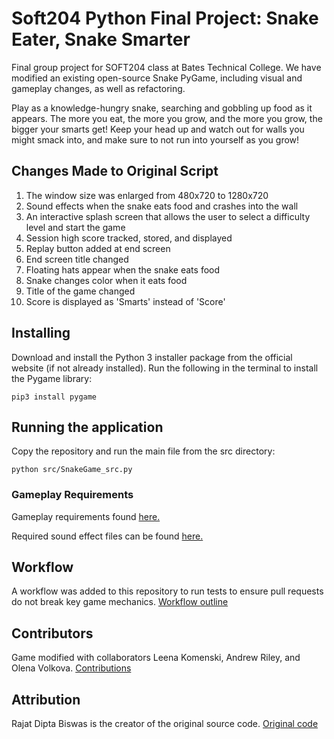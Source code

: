 # Soft204 Python Final Project: Snake Eater, Snake Smarter
Final group project for SOFT204 class at Bates Technical College. We have modified an existing open-source Snake PyGame, including visual and gameplay changes, as well as refactoring.

Play as a knowledge-hungry snake, searching and gobbling up food as it appears. The more you eat, the more you grow, and the more you grow, the bigger your smarts get! Keep your head up and watch out for walls you might smack into, and make sure to not run into yourself as you grow!

## Changes Made to Original Script
1. The window size was enlarged from 480x720 to 1280x720
2. Sound effects when the snake eats food and crashes into the wall
3. An interactive splash screen that allows the user to select a difficulty level and start the game
4. Session high score tracked, stored, and displayed
5. Replay button added at end screen
6. End screen title changed
7. Floating hats appear when the snake eats food
8. Snake changes color when it eats food
9. Title of the game changed
10. Score is displayed as 'Smarts' instead of 'Score'

## Installing
Download and install the Python 3 installer package from the official website (if not already installed).
Run the following in the terminal to install the Pygame library:
```
pip3 install pygame
```


## Running the application

Copy the repository and run the main file from the src directory:
```
python src/SnakeGame_src.py
```

### Gameplay Requirements
Gameplay requirements found [here.](https://github.com/lkomenski/Soft204-Python-Final-Project--Snake-Game-Mod/blob/main/assets/requirements.txt)

Required sound effect files can be found [here.](https://github.com/lkomenski/Soft204-Python-Final-Project--Snake-Game-Mod/blob/main/assets)

## Workflow  
A workflow was added to this repository to run tests to ensure pull requests do not break key game mechanics.
[Workflow outline](https://github.com/lkomenski/Soft204-Python-Final-Project--Snake-Game-Mod/blob/main/.github/WORKFLOW_README.md)

## Contributors
Game modified with collaborators Leena Komenski, Andrew Riley, and Olena Volkova.
[Contributions](https://github.com/lkomenski/Soft204-Python-Final-Project--Snake-Game-Mod/graphs/contributors)

## Attribution
Rajat Dipta Biswas is the creator of the original source code.
[Original code](https://github.com/rajatdiptabiswas/snake-pygame/blob/master/Snake%20Game.py)
